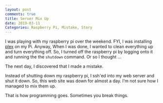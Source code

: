 ```yaml
---
layout: post
comments: true
title: Server Mix Up
date: 2019-03-11
Categories: Raspberry Pi, Mistake, Story
---
```

I was playing with my raspberry pi over the weekend. FYI, I was installing [plex](https://www.plex.tv/) on my Pi. Anyway, When I was done, I wanted to clean everything up and turn everything off. So, I turned off the raspberry pi by logging onto it and running the the `shutdown` command. Or so I thought ...

The next day, I discovered that I made a mistake. 

Instead of shutting down my raspberry pi, I ssh'ed into my web server and shut it down. So, this web site was down for almost a day. I'm not sure how I managed to mix them up. 

That is how programming goes. Sometimes you break things.
